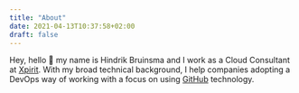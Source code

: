 ```yaml
---
title: "About"
date: 2021-04-13T10:37:58+02:00
draft: false
---
```


Hey, hello 👋 my name is Hindrik Bruinsma and I work as a Cloud Consultant at [Xpirit](https://xpirit.com/). With my broad technical background, I help companies adopting a DevOps way of working with a focus on using [GitHub](https://github.com/) technology.

